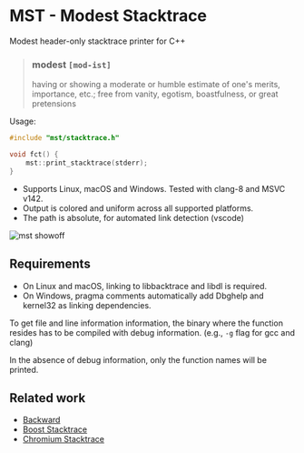 # MST - Modest Stacktrace

Modest header-only stacktrace printer for C++
> ### modest `[mod-ist]`
> having or showing a moderate or humble estimate of one's merits, importance, etc.; free from vanity, egotism, boastfulness, or great pretensions

Usage:
```cpp
#include "mst/stacktrace.h"

void fct() {
    mst::print_stacktrace(stderr);
}
```

* Supports Linux, macOS and Windows. Tested with clang-8 and MSVC v142.
* Output is colored and uniform across all supported platforms.
* The path is absolute, for automated link detection (vscode)

![mst showoff](https://user-images.githubusercontent.com/5256911/79162170-cb7b7700-7daa-11ea-8f16-8ab5420c7c30.png)

## Requirements
* On Linux and macOS, linking to libbacktrace and libdl is required.
* On Windows, pragma comments automatically add Dbghelp and kernel32 as linking dependencies.

To get file and line information information, the binary where the function resides has to be compiled with debug information. (e.g., `-g` flag for gcc and clang)

In the absence of debug information, only the function names will be printed.

## Related work

* [Backward](https://github.com/bombela/backward-cpp)
* [Boost Stacktrace](https://github.com/boostorg/stacktrace)
* [Chromium Stacktrace](hhttps://github.com/chromium/chromium/tree/master/base/debug)
